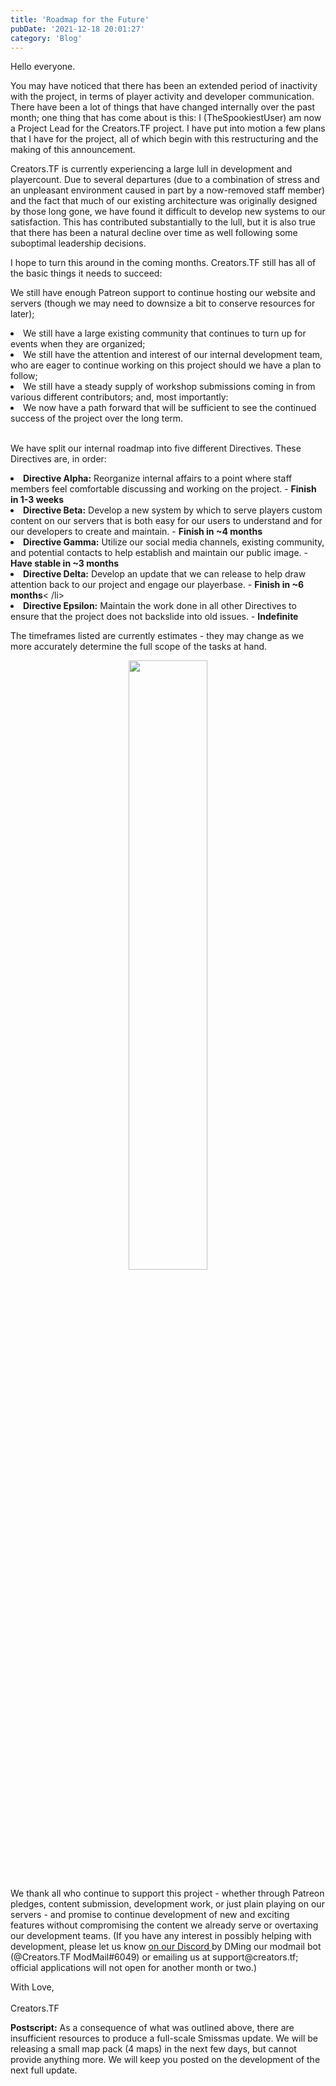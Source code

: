 ```yaml
---
title: 'Roadmap for the Future'
pubDate: '2021-12-18 20:01:27'
category: 'Blog'
---
```


<p>Hello everyone.</p>

<p>You may have noticed that there has been an extended period of inactivity with the project, in terms of player activity and developer communication. There have been a lot of things that have changed internally over the past month; one thing that has come about is this: I (TheSpookiestUser) am now a Project Lead for the Creators.TF project. I have put into motion a few plans that I have for the project, all of which begin with this restructuring and the making of this announcement.</p>

<p>Creators.TF is currently experiencing a large lull in development and playercount. Due to several departures (due to a combination of stress and an unpleasant environment caused in part by a now-removed staff member) and the fact that much of our existing architecture was originally designed by those long gone, we have found it difficult to develop new systems to our satisfaction. This has contributed substantially to the lull, but it is also true that there has been a natural decline over time as well following some suboptimal leadership decisions.</p>

<p>I hope to turn this around in the coming months. Creators.TF still has all of the basic things it needs to succeed:</p>
<p>We still have enough Patreon support to continue hosting our website and servers (though we may need to downsize a bit to conserve resources for later);</p>

<li>We still have a large existing community that continues to turn up for events when they are organized;</li>
<li>We still have the attention and interest of our internal development team, who are eager to continue working on this project should we have a plan to follow;</li>
<li>We still have a steady supply of workshop submissions coming in from various different contributors; and, most importantly:</li>
<li>We now have a path forward that will be sufficient to see the continued success of the project over the long term.</li>
<br>

<p>We have split our internal roadmap into five different Directives. These Directives are, in order:</p>

<li>
<b>Directive Alpha:</b> Reorganize internal affairs to a point where staff members feel comfortable discussing and working on the project. - <b>Finish in 1-3 weeks</b>
</li>

<li><b>Directive Beta:</b> Develop a new system by which to serve players custom content on our servers that is both easy for our users to understand and for our developers to create and maintain. - <b>Finish in ~4 months</b>
</li>

<li><b>Directive Gamma:</b> Utilize our social media channels, existing community, and potential contacts to help establish and maintain our public image. - <b>Have stable in ~3 months</b>
</li>

<li><b>Directive Delta:</b> Develop an update that we can release to help draw attention back to our project and engage our playerbase. - <b>Finish in ~6 months</b><
/li>

<li><b>Directive Epsilon:</b> Maintain the work done in all other Directives to ensure that the project does not backslide into old issues. - <b>Indefinite</b>
</li>

The timeframes listed are currently estimates - they may change as we more accurately determine the full scope of the tasks at hand.

<div dir="ltr" style="text-align: center; line-height: 1.38; margin-top: 0pt; margin-bottom: 0pt;">
	<img src="/images/blogposts/126/roadmap.png" style="width: 50%; float: none;">
</div>

<p>We thank all who continue to support this project - whether through Patreon pledges, content submission, development work, or just plain playing on our servers - and promise to continue development of new and exciting features without compromising the content we already serve or overtaxing our development teams. (If you have any interest in possibly helping with development, please let us know <a href="" target="_blank">on our Discord </a>by DMing our modmail bot (@Creators.TF ModMail#6049) or emailing us at support@creators.tf; official applications will not open for another month or two.)</p>

<p>With Love,<br><br>Creators.TF

<b>Postscript:</b> As a consequence of what was outlined above, there are insufficient resources to produce a full-scale Smissmas update. We will be releasing a small map pack (4 maps) in the next few days, but cannot provide anything more. We will keep you posted on the development of the next full update.
